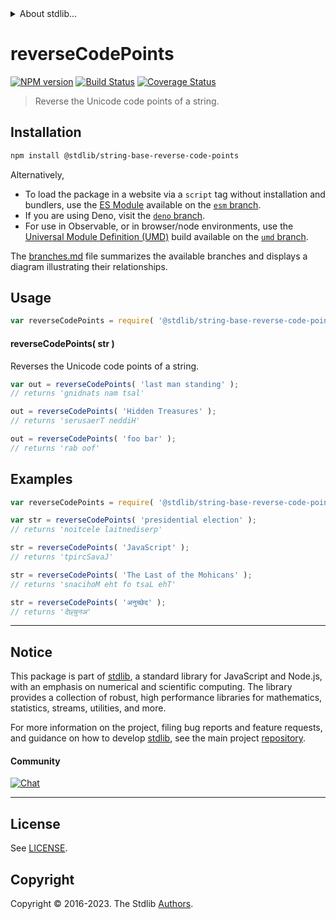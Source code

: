 <!--

@license Apache-2.0

Copyright (c) 2023 The Stdlib Authors.

Licensed under the Apache License, Version 2.0 (the "License");
you may not use this file except in compliance with the License.
You may obtain a copy of the License at

   http://www.apache.org/licenses/LICENSE-2.0

Unless required by applicable law or agreed to in writing, software
distributed under the License is distributed on an "AS IS" BASIS,
WITHOUT WARRANTIES OR CONDITIONS OF ANY KIND, either express or implied.
See the License for the specific language governing permissions and
limitations under the License.

-->


<details>
  <summary>
    About stdlib...
  </summary>
  <p>We believe in a future in which the web is a preferred environment for numerical computation. To help realize this future, we've built stdlib. stdlib is a standard library, with an emphasis on numerical and scientific computation, written in JavaScript (and C) for execution in browsers and in Node.js.</p>
  <p>The library is fully decomposable, being architected in such a way that you can swap out and mix and match APIs and functionality to cater to your exact preferences and use cases.</p>
  <p>When you use stdlib, you can be absolutely certain that you are using the most thorough, rigorous, well-written, studied, documented, tested, measured, and high-quality code out there.</p>
  <p>To join us in bringing numerical computing to the web, get started by checking us out on <a href="https://github.com/stdlib-js/stdlib">GitHub</a>, and please consider <a href="https://opencollective.com/stdlib">financially supporting stdlib</a>. We greatly appreciate your continued support!</p>
</details>

# reverseCodePoints

[![NPM version][npm-image]][npm-url] [![Build Status][test-image]][test-url] [![Coverage Status][coverage-image]][coverage-url] <!-- [![dependencies][dependencies-image]][dependencies-url] -->

> Reverse the Unicode code points of a string.

<section class="installation">

## Installation

```bash
npm install @stdlib/string-base-reverse-code-points
```

Alternatively,

-   To load the package in a website via a `script` tag without installation and bundlers, use the [ES Module][es-module] available on the [`esm` branch][esm-url].
-   If you are using Deno, visit the [`deno` branch][deno-url].
-   For use in Observable, or in browser/node environments, use the [Universal Module Definition (UMD)][umd] build available on the [`umd` branch][umd-url].

The [branches.md][branches-url] file summarizes the available branches and displays a diagram illustrating their relationships.

</section>

<section class="usage">

## Usage

```javascript
var reverseCodePoints = require( '@stdlib/string-base-reverse-code-points' );
```

#### reverseCodePoints( str )

Reverses the Unicode code points of a string.

```javascript
var out = reverseCodePoints( 'last man standing' );
// returns 'gnidnats nam tsal'

out = reverseCodePoints( 'Hidden Treasures' );
// returns 'serusaerT neddiH'

out = reverseCodePoints( 'foo bar' );
// returns 'rab oof'
```

</section>

<!-- /.usage -->

<section class="examples">

## Examples

<!-- eslint no-undef: "error" -->

```javascript
var reverseCodePoints = require( '@stdlib/string-base-reverse-code-points' );

var str = reverseCodePoints( 'presidential election' );
// returns 'noitcele laitnediserp'

str = reverseCodePoints( 'JavaScript' );
// returns 'tpircSavaJ'

str = reverseCodePoints( 'The Last of the Mohicans' );
// returns 'snacihoM eht fo tsaL ehT'

str = reverseCodePoints( 'अनुच्छेद' );
// returns 'देछ्चुनअ'
```

</section>

<!-- /.examples -->

<!-- Section for related `stdlib` packages. Do not manually edit this section, as it is automatically populated. -->

<section class="related">

</section>

<!-- /.related -->

<!-- Section for all links. Make sure to keep an empty line after the `section` element and another before the `/section` close. -->


<section class="main-repo" >

* * *

## Notice

This package is part of [stdlib][stdlib], a standard library for JavaScript and Node.js, with an emphasis on numerical and scientific computing. The library provides a collection of robust, high performance libraries for mathematics, statistics, streams, utilities, and more.

For more information on the project, filing bug reports and feature requests, and guidance on how to develop [stdlib][stdlib], see the main project [repository][stdlib].

#### Community

[![Chat][chat-image]][chat-url]

---

## License

See [LICENSE][stdlib-license].


## Copyright

Copyright &copy; 2016-2023. The Stdlib [Authors][stdlib-authors].

</section>

<!-- /.stdlib -->

<!-- Section for all links. Make sure to keep an empty line after the `section` element and another before the `/section` close. -->

<section class="links">

[npm-image]: http://img.shields.io/npm/v/@stdlib/string-base-reverse-code-points.svg
[npm-url]: https://npmjs.org/package/@stdlib/string-base-reverse-code-points

[test-image]: https://github.com/stdlib-js/string-base-reverse-code-points/actions/workflows/test.yml/badge.svg?branch=v0.1.0
[test-url]: https://github.com/stdlib-js/string-base-reverse-code-points/actions/workflows/test.yml?query=branch:v0.1.0

[coverage-image]: https://img.shields.io/codecov/c/github/stdlib-js/string-base-reverse-code-points/main.svg
[coverage-url]: https://codecov.io/github/stdlib-js/string-base-reverse-code-points?branch=main

<!--

[dependencies-image]: https://img.shields.io/david/stdlib-js/string-base-reverse-code-points.svg
[dependencies-url]: https://david-dm.org/stdlib-js/string-base-reverse-code-points/main

-->

[chat-image]: https://img.shields.io/gitter/room/stdlib-js/stdlib.svg
[chat-url]: https://app.gitter.im/#/room/#stdlib-js_stdlib:gitter.im

[stdlib]: https://github.com/stdlib-js/stdlib

[stdlib-authors]: https://github.com/stdlib-js/stdlib/graphs/contributors

[umd]: https://github.com/umdjs/umd
[es-module]: https://developer.mozilla.org/en-US/docs/Web/JavaScript/Guide/Modules

[deno-url]: https://github.com/stdlib-js/string-base-reverse-code-points/tree/deno
[umd-url]: https://github.com/stdlib-js/string-base-reverse-code-points/tree/umd
[esm-url]: https://github.com/stdlib-js/string-base-reverse-code-points/tree/esm
[branches-url]: https://github.com/stdlib-js/string-base-reverse-code-points/blob/main/branches.md

[stdlib-license]: https://raw.githubusercontent.com/stdlib-js/string-base-reverse-code-points/main/LICENSE

</section>

<!-- /.links -->
